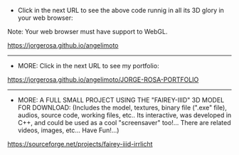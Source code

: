- Click in the next URL to see the above code runnig in all its 3D glory in your web browser:

Note: Your web browser must have support to WebGL.

https://jorgerosa.github.io/angelimoto

<hr>

- MORE: Click in the next URL to see my portfolio:

https://jorgerosa.github.io/angelimoto/JORGE-ROSA-PORTFOLIO

<hr>

- MORE: A FULL SMALL PROJECT USING THE "FAIREY-IIID" 3D MODEL FOR DOWNLOAD: (Includes the model, textures, binary file (".exe" file), audios, source code, working files, etc.. Its interactive, was developed in C++, and could be used as a cool "screensaver" too!... There are related videos, images, etc... Have Fun!...)

https://sourceforge.net/projects/fairey-iiid-irrlicht

